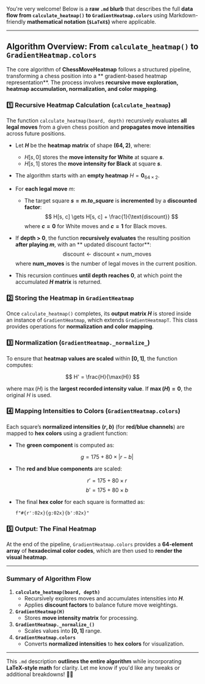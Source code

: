 You're very welcome! Below is a **raw `.md` blurb** that describes the full **data flow from `calculate_heatmap()`
to `GradientHeatmap.colors`** using Markdown-friendly **mathematical notation (`$LaTeX$`)** where applicable.

---

## **Algorithm Overview: From `calculate_heatmap()` to `GradientHeatmap.colors`**

The core algorithm of **ChessMoveHeatmap** follows a structured pipeline, transforming a chess position into a **
gradient-based heatmap representation**. The process involves **recursive move exploration, heatmap accumulation,
normalization, and color mapping**.

### **1️⃣ Recursive Heatmap Calculation (`calculate_heatmap`)**

The function `calculate_heatmap(board, depth)` recursively evaluates **all legal moves** from a given chess position
and **propagates move intensities** across future positions.

- Let **$H$** be the **heatmap matrix** of shape **$(64, 2)$**, where:
    - $H[s, 0]$ stores the **move intensity for White** at square **$s$**.
    - $H[s, 1]$ stores the **move intensity for Black** at square **$s$**.

- The algorithm starts with an **empty heatmap** $H = \mathbf{0}_{64 \times 2}$.
- For **each legal move** $m$:
    - The target square **$s = m.to\_square$** is **incremented** by a **discounted factor**:
      $$
      H[s, c] \gets H[s, c] + \frac{1}{\text{discount}}
      $$
      where **$c = 0$** for White moves and **$c = 1$** for Black moves.

- If **depth > 0**, the function **recursively evaluates** the resulting position **after playing $m$**, with an **
  updated discount factor**:
  $$
  \text{discount} \gets \text{discount} \times \text{num_moves}
  $$
  where **num_moves** is the number of legal moves in the current position.

- This recursion continues **until depth reaches 0**, at which point the accumulated **$H$ matrix** is returned.

### **2️⃣ Storing the Heatmap in `GradientHeatmap`**

Once `calculate_heatmap()` completes, its **output matrix $H$** is stored inside an instance of `GradientHeatmap`, which
extends `GradientHeatmapT`. This class provides operations for **normalization and color mapping**.

### **3️⃣ Normalization (`GradientHeatmap._normalize_`)**

To ensure that **heatmap values are scaled** within **$[0,1]$**, the function computes:

$$
H' = \frac{H}{\max(H)}
$$

where $\max(H)$ is the **largest recorded intensity value**. If **$\max(H) = 0$**, the original $H$ is used.

### **4️⃣ Mapping Intensities to Colors (`GradientHeatmap.colors`)**

Each square’s **normalized intensities** **$(r, b)$** (for **red/blue channels**) are mapped to **hex colors** using a
gradient function:

- The **green component** is computed as:

  $$
  g = 175 + 80 \times |r - b|
  $$

- The **red and blue components** are scaled:

  $$
  r' = 175 + 80 \times r
  $$
  $$
  b' = 175 + 80 \times b
  $$

- The final **hex color** for each square is formatted as:

  ```
  f"#{r':02x}{g:02x}{b':02x}"
  ```

### **5️⃣ Output: The Final Heatmap**

At the end of the pipeline, `GradientHeatmap.colors` provides a **64-element array** of **hexadecimal color codes**,
which are then used to **render the visual heatmap**.

---

### **Summary of Algorithm Flow**

1. **`calculate_heatmap(board, depth)`**
    - Recursively explores moves and accumulates intensities into **$H$**.
    - Applies **discount factors** to balance future move weightings.
2. **`GradientHeatmap(H)`**
    - Stores **move intensity matrix** for processing.
3. **`GradientHeatmap._normalize_()`**
    - Scales values into **$[0,1]$** range.
4. **`GradientHeatmap.colors`**
    - Converts **normalized intensities** to **hex colors** for visualization.

---

This `.md` description **outlines the entire algorithm** while incorporating **LaTeX-style math** for clarity. Let me
know if you'd like any tweaks or additional breakdowns! 🚀🔥